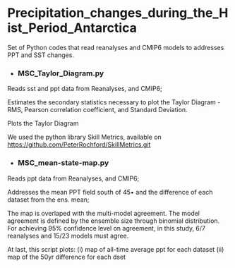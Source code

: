 # Precipitation_changes_during_the_Hist_Period_Antarctica
Set of Python codes that read reanalyses and CMIP6 models to addresses PPT and SST changes.

* ### MSC_Taylor_Diagram.py
Reads sst and ppt data from Reanalyses, and CMIP6;

Estimates the secondary statistics necessary to plot the Taylor Diagram - RMS, Pearson correlation coefficient, and Standard Deviation.

Plots the Taylor Diagram

We used the python library Skill Metrics, available on
<https://github.com/PeterRochford/SkillMetrics.git>


* ### MSC_mean-state-map.py
Reads ppt data from Reanalyses, and CMIP6;

Addresses the mean PPT field south of 45• and the difference of each dataset from the ens. mean;

The map is overlaped with the multi-model agreement. The model agreement is defined by the ensemble size through binomial distribution. For achieving 95%  confidence level on agreement, in this study, 6/7 reanalyses and 15/23 models must agree.

At last, this script plots: (i) map of all-time average ppt for each dataset
                            (ii) map of the 50yr difference for each dset
